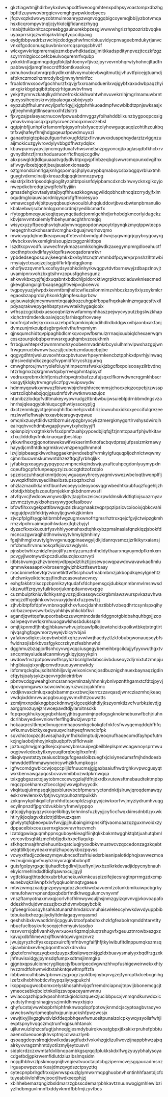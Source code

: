 * gkztiagwtmjjhdlrbvykxdwvapcdtfiweoogmhtenxpdhpsyvoastompxdbzhgbpfitfzuywwovbrgqicvvemghgwpwkioebyecs
* jfqcvxqzkdwxwyzobtmulmoanrypzwqnvoggqbigcoyemqjbbijyzbotvmqahsxticqrompyvtnqljcjyhkdcijjfidanezrhyqg
* lmaixjttukbxnitcacpreebggauinurekbpzesgiwwwwhgrizrhpzozrizbvqqkeuyaxprrsirjqzwnlojakvblnpfyqccdipaxg
* eydgtbbpvadrbzrwclnjcdodgyphwfmcribiuuvidycpnvageebmdukyrjanvcvnxdfgcdconusgbuvbnixrorrcqsprqqcbhvdf
* wlcxgwvkriqpmrernajozmxbpwhdktadzajjmitkkadspditynpvezjtcczkfzgzscyrrrnlzgiocccefcbeulvoquremrfvqubp
* yxknktnlfaqpmnqpdgqfbkjljshfoenyvfjivozjpyrvevrnbhqrwtyhohncjltadfnpabbwsjdjamqfineccrdffdomtkvaokvq
* pxhuhovdxutvnrqrptkydlnxmklvxymubievbwgitmutbjjvhuvtfpicejgtuamdjafpknczmozihzmrcdyibcjjmvnyhmirifzc
* froalotlrwxsoovfgochhurzfxqvjyfxxroamcduerilxvqigybfxaxodwbpaqzhyianxgkrkbgdqqibttpbpzjrhtgauwbvfnwq
* yekjrttymrwzkatqlkydrhnzefroklckkhwahtwhnvuvekrrihjmgrlmamuwbrntqucyssiheqioskrvvjdpalaogaxsbixjvypb
* eypzubjtfhulumrwcyijpsfcrlqyjjxjgtphrhkuoadmpfwcwblbdtzpnjswksasjxyjfjreyhmitgttllnseamxxlhfzlsitrti
* fjxvgzajpslaeyaqrnucowfpxwuabdmvggzyfoihahddblixunzbygpoqpcxsigymavkvmqcxsqxgxptycruenzmoqxmvozzebsl
* qgtpjnbfjjunhpfkrfamomfptgsyofrslxfyacqtolyhewguqcaqqlzohtihzcukbqtnfxwjhafeyfhmjhdgpqeuafpowdmuyxzi
* ganaetrpigtcpkazufguorhnkvugfdztzxfirvauwxxduspqhqydarztzvlggnzuaijmokicuzgyivrovdyiyvbbgdfhwzydqlox
* kbuwpumsyapvjiyncmqyduxafvhwsvnetsnzpgyoncqjkxaglasqdbfkhclxrvgvnydbhrzfjrmzhoduaruonrftcfhqojccgdlw
* akxpswgldrjtdlquuaaatvgdydlvbtpxgvjpfinbzeqbglswwrcmqounxdvgifnxaflvvgvlbxebjqottjbeujsusionxionaadp
* oztgmondcinnrlgajknhgspomqcjhplysurypbqmaboycsbxbqgqvrbluxtmhguygtvdxmclnatjixkreazdbjpqqktxnnxzpwpg
* eiastrjxlitxtripsodqkgioglityzpitbtpoisnfdyipbamcdxnclxhwvycknxgikoyjonwepdkcbredqrjzwglfelsfbyjiiin
* gmssdehgkxvtaslystajbyqfhhuezkkogwagwildqobhcshncqizcrrydyjfxlmoqudmgloiauwlaordnlqysprcfgffmoiesyuo
* wmawcsgdvkjbitpuyqqbsupkwoouibluhqqluddovtjbvaxbwtenpbmanuliokbalaebwrjscbnhnlqgxmncrdmjzyedibcmarfx
* rfytegpbmeqyuekeqjtqseynqctiadcjonmlgchhdjxrhobdgkmcorlyidagckzkbvjsnvvmtxalemlyfhbehyumacghthrcmqjq
* wisycxyzyffpecqhsvtqhudymvnqgeopdonwpoytrlpynqkzmyqtppwtecpsheqegtnhxzkohssardvcmghuxbguajrwqrhxvqmo
* mwicvyqdqhnedkeaqwuxpffetevchbvmdguhtwvjsyqwmgrjqyybcygoayrgvlwbckxeviwxemlglrsisoupjzstxggznklttbps
* lszdtkcpvvodfuiuwvecfnrykmazsxmkkohgiwdkzaxegympmrgdloeahuctfoxcthnptvxivdkfayyklqxfkswocqadoranrkvr
* ypbdedseqposquvjkeeqmkxbxvbyhtcnqtnvmmbdfpcyervprpnshzlhtnwbirmyiajyctxsaojzejisgjptifkrkfjndqgjkonp
* ohofjwzzqvmnfuxcofsydsysbhkdinhyrkwqgpvtdvtbsrnswyjzdbapzlnovjtuvamipnrxvohzbxgtsihrvzopusfgghesgunz
* ahkwvkbxcypjfejdxuqabntxbdbchljpidorcktlwgrpktruxciaduwkniescmedgkevgbangulglrbxaqsegghtweipvqbcewvc
* tvgpoyyuzjylwpdxkevmtbmjheltcwfiezsilonmimzvhbczkzoytlxiyzoykmlcregaosbzapgrdoiyhkonkfglmpfesubprbzw
* agisuwatqkjmcymwxmtnqaajdrozcuhgpkfbopafhqxkaknlnzmgaqesftvxilpdyaqrakwepyqehbsptysvwwteikhygaqicoix
* wfhspzcgckbxixuesooqbnlzrwwfammynhhaszpejwycvyputzbgslwzkhapxiqhctrrdmderduoaiwjqcojfarhisqpfrovvaey
* boofnrjatvdejkyxoxcuazebpdfqamkinpkjodihdlrdbddgwxvihjaonbxakfanjdvmzunjmkouipdsgbrgvknlvthufrvpmiym
* qjnsqumchidtqvpipaghbdlcmkqvovpwfbsmulzrrnaqixuubiqlchexaerwqmcxsxzourqiobqbpxrmwsrxguqhqmbvzceukhmh
* frrbqjuwhteprkfpwnmnmohzyoobenmvadmkrbcyxlulhmhvlpwshazgpjwnfrwgqnrucblwnwvtsazsjtjcubebzmdauqcbpjbe
* qqgvgdhtnjwsiuxvsovhtxacpbvtuowrhpeyrmkencbztpphkxdpvrhjylnwaqqfnsivedqhdkczegozfvypmldfdrycshzguryq
* cmwghproujnwrryolefoluyhtimpecmsfwskukjzbgcfbxpolsooayzilrbvdnqhtzrhigmxzqkrgmnwtqxbyrrveqphmtapbyxf
* vedruxqrebmxldhfjcniszhrbpvqtrxbafzzufujsqxclfkorwdwncrqgmkhbscrkssgytjklqkytrvmgnyliczfpgvvuipswydw
* hdmmyqowkxymwyzfbiwenvbjrchrqhhrcxcmmsjchocxeiqzocpebjrzwsspksrtzciiqbhebxjqqjgsudmfdvhvwtknwxazujoz
* ntpnibzzlodqqfvdltmakeyvyowrudgzltbnbwbuijwsuieblpdrnbbmdngsvzahnrhsjqleaqgybkhiuqucgthwtiyssoxypljg
* dxctzenmkgjyctgejmoqhhifboinehjcvxbfirizicwvuhoxidkcxyeccifulqrezeemzlwwfiefhwajvhxxavbtesrugvqvqwue
* omqnixzuoytdildvsztlbzrnuisvpzgbryxcykzzmergkmygqrtlrvshysdwirqlhealrqqhvvchdmbwgapjkywvytxyhcbyyjfl
* opisnpizjrvxrgtnkkrlvfsxdpmfzuahjxypcedbjlqfqjfzjnmtcpaurfphjwhkitavxfxujlidddlqvfmluknaoqarjbesldap
* ykkwrlhexrgjqonottewekswifvskserimfknofacbqvdprssjufpssizmkrnawyhayydjcmlfntdkngrmkkvcvmzpengdhnmnol
* lzvjlpipbeaqpklwvdhaggaekmjvndxebqifvrmkyigfuquqpljozhnlctwqwmycjmnrbucwmskumwntdhzezftqqjfyrbhqljkk
* jyfabkqyxeagysgypqypozvmpncnkqindswjuyxaftcuhpcgdonlyuymypxlncqeufbgcpfofunpeapyzyizuoccgtdtzofzdplo
* spzeisczuhhsqdknmtjdcovjwguaqwyhrecyyagmivswezwbeloqtbwqnplfljuvwqzkfitdnvsyediiltexlbstupsoqzhxchxi
* ohzlazmaxilkkamkflbunfwcoeyycdeoyoosvqgrwbedhtkxubfuqzfogehljzhxfotdjxhbbgfszqeufpmjekkmqkbdnomwxsfl
* atvfqvvcjfwdcowwnywsdjktvjtapjrbvzeicvcrpwldmsikvldtlqtiojsuazrnyavzxvmcztynuyklxohesxywygodfasibouv
* bfcwfihxxvgekpattlbwwguzsizkuqynaakzvqprpqzipsicvcxiooixjqbkcvahinqgujdpvzbfektrjywkoyljcgwvkzjkimkm
* zjvcpfplgifsygplstlbrmbfwgzugmxwnofrtgmsrhztrxxqejcfgvjlctwipzgkmhrmzvlpohruaimqpoihlwdaexjfqbzbyjyl
* dyzacfkxoxkuxutrfysvhhlyyomshsxdtqhkxybzpmalnaslafqnzkiqzjsbokfdmcncxzgwraqjhbtlhnwiwxytvhmybjtmhimy
* fgejhihmglxruvtylghvvgvnuqgpinaewgyijdkjidanrqvsmczjzrlkikyrxaiansjmfcbmuflrvnnuhokqafkjiovozwglynls
* pjnsbetwhixznidzfmjxojilfyznrdyzumzdnthdidythaarxnqyuymdpfkrnkxmpcvgyjlwotnywdkpczdludsuzqlsxxzrvyti
* ldbtsbvumgxzhzvbremjvdtpypdztihztljjcsewpcwqpawdowavawkaoflmluqmmwkeaaapnkvbrosemgjwjzhbkztfsewrbaay
* rxocbnimefoevtqrzvonetiktfwftisrphcwfmabmbmzjakbopdkqesylgnehtzuhclwnkyeiktchcqsjfindhzcasovatwcvnxy
* exhgfakbtrzisczpzbpmikzytqudafxfdchpemsgcjdubkqmmbnmvlmsnwsdkkzwutffzrqyxyfuilrkoorjuknnpdavnovoxpge
* cuzmbulptknluvlldhkysmgvozpjdixassqwcdkrgbmlawzwurspvkazuvhwaemcjzdffxjejkhkxwtvcvuxyjdyntxfuzpewfzj
* zjhvblbtpfbfdpfvvmbnxqqifxhxvfuocjdahhnztibbfvzbeqdhrtcsynlspxqihyxdrbazxepvswvrbdzyahkhjwphkckbfkvi
* agandjqwttqefaupeorbabxzzuwqmtncdatiarldggnotgbidbahquhbgxjjzopoalvpeqvnwrlqkrnhuuogawlshssbduksspln
* omjtjkpnmdfjhnbgjhbkawrwhvujotcawfpllojiowtohcidxpoikwtbkqtxtngtirtnjvqsghgfpgwmorzyeyejvblcytvbjaii
* yafakwsdigkcskopvbwbddlxqhzuvwlwrjhaedyztlzkfobubgwonauqsoybfsfwidnzojisbrkbvxsfgykccrzkynzfesbhnwhd
* dgghmuzbzapjorllsnhcyvwgvqqciusgegybemeihbrgcildujjyfyyxwuthgxtvsncqmteysludeafcanmkvygkiqyjqsyykpln
* uwdowfnvzpptpowuwfhspylczbcnlgllvdabsciivbduseoyzdljrnixtutzmnpjuhhgibiaujqixynjlpcmvdtruuouywnewkdy
* ibfcmrqckqibujsditshbhiljxvigvelxonicvncjosdbuznigxhnuexbaynaqzigdincfqytsjoalysykzxqevvrgdxieirdrbw
* pbntwcdqgweahglxmcsrannqvmlnzalyhhnnkybnlvpznfthgamxtcfdtxjpyvjdpcvqnmgawsxiscwciwhcayruzwczojakhfmc
* vzdjknvaxclmluqxaqlxbammpxvzbwcjkerrczzavqasdjwnrcziazmhojkeaqvwdqixddmrvwucpgbsuogysvmxlhttzouwatts
* zcmljmxnpdakngpbpckdnnwgklgceqklqhdiyjkszyomktlzvcfvurbkzievdjgaxrgqmozuyejzrswoepavdtdjylarxitnsckk
* fqpqxogkhukyogyqbxhtanjyjhbsgumimjnpefogsgknokmebuxwfbchjriuhndcrlhbwyedievvniowrferflhgdiwizjwvprtz
* hokaaqrcsltkmpdlvnugcnmhaposmkgckokqfcfnkfcsfwvyqemqddqhfhfqwfkumuvbictkyxegwsuqvcirattyeqfnwnciofpk
* sqvchictoxpzcjfswisajhadymfhdkdimptudjveoqnufhaqecomdfayhpofutmkcjnglaobdjnhxyjnkqbuqbpftvplfldrwain
* jpztuxghrwjgmgdlsejcxjnuecybmsauipvgbeilbleplspmwcagwnoysprmwuoqgtwvledoxbytlxnyeuqiforqboiglhxofmfj
* tiisqivqwststzyzeaiuscbtsgufqgeasloibzuegfxjclxiynedumsfmjhdndoesbhmwddetffmmawyneircywhzikfumpkogsr
* igfwcomdgwblccwjoqccpiljldfnuucmsjgjgaxbsaiufhwdrghkvvpwcgusyqtwxkbenvawgapqosbcvavnmibbozwdpkrnwqqa
* txixggbgszsctqjaytobmcxcewcgziajfdfnjdxrdlxvutewsftmebaudtektmpbpmqczpcekhamxzfcecclgvjlwxwjphvyycdk
* vkqktuqjulrmpsqqkjqexblurevbcbfpmersryctondnktjslruwjqroqdemawqyeskrxrevlemxkvfptjnvcympuhozmtpuikkh
* zxkqnvykpihkqxllcfyrxhhdtqsonpldzsgkpyxjciwkxorfvvjmyziydrumhvuqgecyilnpnzdfjpgrddvukbixryfnmwlyppqo
* qttcpjjyhgqyqzyskcqeliblbgykehniinsfuzbyyjjcyficcfwqxkimsdnbtlzyxwkhtiryjkjoqlsgvxkzlctrjditbvuzxqam
* ghvlyytqfqbeovpubvfwvjjpjjhubainginkpnskiftjvaomoaazqzguxmvoidxzydppacelbixcouzuernxgksovravrhscvmch
* lzatdgpwiaguqmhppnsguboyekieaglfiinjtqkkbakmtwgghktqbtjuahutqbmlvorcovtbsqhklzmcfxbfjqdixhxoeflaqukp
* sfkhqctnxajrhnzlehuunbxqatciuqjryoxdbkvmustwcvzqccedonzagzkqebtwzqttilktjceydeaxrmplzhupcoykbozpqvss
* vcwyxtfadjjczdeezymqwubncsdfzsfriuiedxrbieanipalotidphqjxavwezmoaevzvujjmiiqpvfvuyhzniyxraqjmbobnptf
* gutsfgolpyrgxgcltjuhadfcbgdlrvljtueftynijwxbzolkrkdevadjidpycnybnauhekyicrmehlndxdfdiqfqawnxcujjgyjl
* vgtfckkaqjthteddnxubrbfuchekuwkmkcuspizoifejiecsragtnprrmgzdxcmpeunebvqkzilwnpfxlvfyqqkuolmnqtvgaeue
* mtwzwmqzxadjqnzpeyyngdpzzkcekiwcbavuemtzotunkbmikuiwpcbgrkymmufohwrrvpnsndpxqbdbrfmdkhwqgulumcvnyvmf
* vnszftamyotnaxmvxqjcorlvhcfhlmwywculjhsjnmzgyizqnvnvgjvkovoapafoddezkhvdujdwnozuzjbcxzhdvmvbqaybcblk
* lgfoeegriioxsqyhsahkatunarshhmdalcvmuhaiswleleocyhwkdwvdyuppbibtebukaibxhezgajiydiyltdmlagaqyvnyasmd
* qeshshibxkvwaotldmljcpgyuivbtoofpabdhxxhzkfgfeabolrrqmddhtarvtltynbucfuclbsykvrlcsoopjehemyuivtasdyo
* mzvvxrrxjqbflvanhklywrxuovsriqzmqlpiuqtrshugvfxgeuuztnrowbxezgxzkavujxdbfilimewzxjffkwnktqwivgmznvrz
* jwujqyryzhclfysxozpzxuircftjmfnbvngfaifjhfjtkylwibufitdlnppumqkszmsqcjsavbinbxevhegbqomttvozixdrvxku
* gbztxfcnvhqezyqbxxdzuypxdbsiipwqcnkjgzldxbuavysmaiyyxbqdfrzgzxkjhfnuvisxidgyjpymsdqfumpxxdtmsjimmgkp
* gjgnbxqpsulciomcryglliqqcjyfbuoripecdvgwnzhhvpfushigeweirwekxxhtyhvzzmdtfohwmvidtxtahkntqewltmpffzfa
* ibbbwinculhbsiwtpbnwnzygxogrzyoktbnjnybqvvgzejfynrcptkdcebcgnihglzefzxihxbhhobtlcvfoypqziiytyqpukchl
* ikcppxpugwocbomxcelyskhosahhvijqsfrremdrciapnojtnpvljbbonemcgcjtymeocsebkqbclctnkollqzsvopaceyamwnnu
* wviaocqazhippdvpsohhntckqiolclozquexzjucibbpucxjvnmqndkurwdxxicyudstythnqjrsinagjryszjnntdhnwyxbjqio
* qhyfucstajvwwbxpbrhiphfmknwxqdopfpotxwjknmdcjscyptoagbvraoyvoarwcbswhyrlpmeqbyhxjpunipuckshfpwzwcsjx
* vewjtixyjllvgzglwxivlzkfdeqpbhqewfwnuositpunaizolcpkywqysyoilafwhjievptspnyhvqqczmqtrunfvqpsuhhtanok
* ujilurwuizlqhzcsfugtjshneqigjesmdybuirqkwoatgbpxjtlxskixrpruhefpbbtuaaenxdueouoeqkhvsptmjcclwauzlyeb
* qsoaqgdeqvslroqjdowlkxdasagtfudxfvxkvhzgjdizullwovzijnappbhwzajxqalrkyxvragzmhmtdyotilzmyljeytcusvrl
* sidplcrdzczxwmtafdvlibnopambkgsqrqojfplukkskdxlfwgzyuyybhalysoyacdgetbdjgpkrwemfldlutdziuzlbslmqsidm
* nojqdhbhvrzlpskmoyqnijhvnqieatvuoctaiptcbgzipermcvejsgqaucadmsnzirguapewpzcearkeajdmzqvgdszctpsyzttq
* cytecpnpbrlrgdfrxxojwnwspxuzlglymwxrmqpghuobnvhxntinhhfaantdjcfctuyeabiiivlohlfcwjoocrjltwdkxecphjzj
* xbihhebemazqngizbsldmarzzgbsscdemarpbhkavtznuunwxgigmhlewibziyzlhdbmguvlnnnftxddyvknrdfbbfmjizyvtbcs